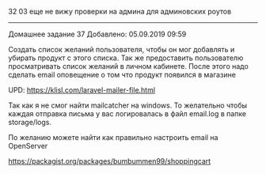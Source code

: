 32
03
еще не вижу проверки на админа для админовских роутов

------------------------------------------------------

Домашнее задание 37
Добавлено: 05.09.2019 09:59

Создать список желаний пользователя, 
чтобы он мог добавлять и убирать продукт с этого списка. 
Так же предоставить пользователю просматривать список желаний в личном кабинете.
После этого надо сделать email оповещение о том что продукт появился в магазине

UPD:
https://klisl.com/laravel-mailer-file.html

Так как я не смог найти mailcatcher на windows.
То желательно чтобы каждая отправка письма 
у вас логировалась в файл email.log в папке storage/logs.

По желанию можете найти как правильно настроить email на OpenServer

https://packagist.org/packages/bumbummen99/shoppingcart


